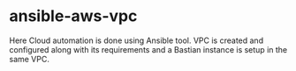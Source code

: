 # ansible-aws-vpc
Here Cloud automation is done using Ansible tool. VPC is created and configured along with its requirements and a Bastian instance is setup in the same VPC.
